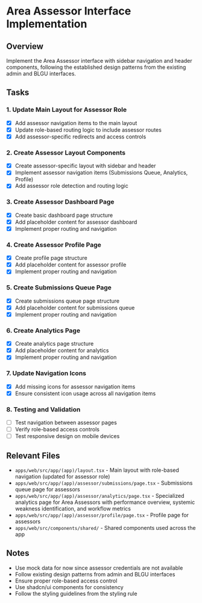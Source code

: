 # Area Assessor Interface Implementation

## Overview
Implement the Area Assessor interface with sidebar navigation and header components, following the established design patterns from the existing admin and BLGU interfaces.

## Tasks

### 1. Update Main Layout for Assessor Role
- [x] Add assessor navigation items to the main layout
- [x] Update role-based routing logic to include assessor routes
- [x] Add assessor-specific redirects and access controls

### 2. Create Assessor Layout Components
- [x] Create assessor-specific layout with sidebar and header
- [x] Implement assessor navigation items (Submissions Queue, Analytics, Profile)
- [x] Add assessor role detection and routing logic

### 3. Create Assessor Dashboard Page
- [x] Create basic dashboard page structure
- [x] Add placeholder content for assessor dashboard
- [x] Implement proper routing and navigation

### 4. Create Assessor Profile Page
- [x] Create profile page structure
- [x] Add placeholder content for assessor profile
- [x] Implement proper routing and navigation

### 5. Create Submissions Queue Page
- [x] Create submissions queue page structure
- [x] Add placeholder content for submissions queue
- [x] Implement proper routing and navigation

### 6. Create Analytics Page
- [x] Create analytics page structure
- [x] Add placeholder content for analytics
- [x] Implement proper routing and navigation

### 7. Update Navigation Icons
- [x] Add missing icons for assessor navigation items
- [x] Ensure consistent icon usage across all navigation items

### 8. Testing and Validation
- [ ] Test navigation between assessor pages
- [ ] Verify role-based access controls
- [ ] Test responsive design on mobile devices

## Relevant Files
- `apps/web/src/app/(app)/layout.tsx` - Main layout with role-based navigation (updated for assessor role)
- `apps/web/src/app/(app)/assessor/submissions/page.tsx` - Submissions queue page for assessors
- `apps/web/src/app/(app)/assessor/analytics/page.tsx` - Specialized analytics page for Area Assessors with performance overview, systemic weakness identification, and workflow metrics
- `apps/web/src/app/(app)/assessor/profile/page.tsx` - Profile page for assessors
- `apps/web/src/components/shared/` - Shared components used across the app

## Notes
- Use mock data for now since assessor credentials are not available
- Follow existing design patterns from admin and BLGU interfaces
- Ensure proper role-based access control
- Use shadcn/ui components for consistency
- Follow the styling guidelines from the styling rule 